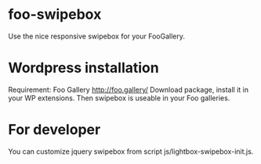 # foo-swipebox
Use the nice responsive swipebox for your FooGallery.

# Wordpress installation
Requirement: Foo Gallery http://foo.gallery/
Download package, install it in your WP extensions.
Then swipebox is useable in your Foo galleries.

# For developer
You can customize jquery swipebox from script js/lightbox-swipebox-init.js.
